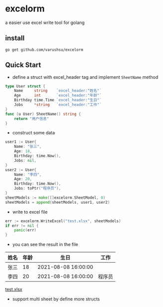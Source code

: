 # excelorm
a easier use excel write tool for golang

## install
```shell
go get github.com/varushsu/excelorm
```

## Quick Start
* define a struct with excel_header tag and implement `SheetName` method
```go
type User struct {
    Name     string    `excel_header:"姓名"`
    Age      int       `excel_header:"年龄"`
    Birthday time.Time `excel_header:"生日"`
    Jobs     *string   `excel_header:"工作"`
}
func (u User) SheetName() string {
    return "用户信息"
}
```

* construct some data
```go
user1 := User{
    Name: "张三",
    Age: 18,
    Birthday: time.Now(),
    Jobs: nil,
}
user2 := User{
    Name: "李四",
    Age: 20,
    Birthday: time.Now(),
    Jobs: toPtr("程序员"),
}
sheetModels := make([]excelorm.SheetModel, 0)
sheetModels = append(sheetModels, user1, user2)
```
* write to excel file
```go
err := excelorm.WriteExcel("test.xlsx", sheetModels)
if err != nil {
    panic(err)
}
```
* you can see the result in the file<br>

| 姓名 | 年龄 | 生日                  | 工作  |
|----|----|---------------------|-----|
| 张三 | 18 | 2021-08-08 16:00:00 |     |
| 李四 | 20 | 2021-08-08 16:00:00 | 程序员 |


[test.xlsx](test.xlsx)

* support multi sheet by define more structs
